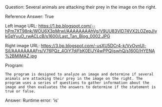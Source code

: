 Question: Several animals are attacking their prey in the image on the right.

Reference Answer: True

Left image URL: https://1.bp.blogspot.com/--hPm7XT98nk/WOU6X3pMrwI/AAAAAAAAhVg/V9UU83VID74VX2LOZepJIykGpYyuO_rwACLcB/s1600/Last_Tan_Blog_0002.JPG

Right image URL: https://3.bp.blogspot.com/-usXU5DCr4-k/VvOvnUl-SiI/AAAAAAAAFrs/V76PQz_4OiY7djFbK0EIJY4wPPQljswhQ/s1600/HYENA%2BMIMAZ.jpg

Program:

```
The program is designed to analyze an image and determine if several animals are attacking their prey in the image on the right. The program uses a series of questions to gather information about the image and then evaluates the answers to determine if the statement is true or false.
```
Answer: Runtime error: 'is'

